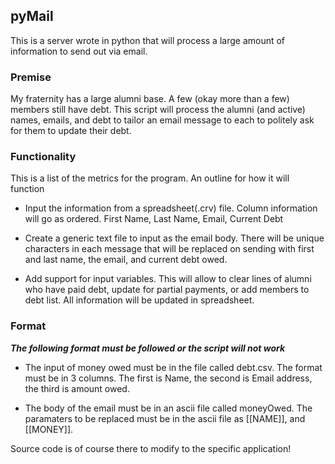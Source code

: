 pyMail
------

This is a server wrote in python that will process a large amount of information to send out via email.

### Premise

My fraternity has a large alumni base.  A few (okay more than a few) members still have debt.  This script will process the alumni (and active) names, emails, and debt to tailor an email message to each to politely ask for them to update their debt.

### Functionality

This is a list of the metrics for the program.  An outline for how it will function

*	Input the information from a spreadsheet(.crv) file.  Column information will go as ordered. First Name, Last Name, Email, Current Debt

*	Create a generic text file to input as the email body.  There will be unique characters in each message that will be replaced on sending with first and last name, the email, and current debt owed.

*	Add support for input variables.  This will allow to clear lines of alumni who have paid debt, update for partial payments, or add members to debt list.  All information will be updated in spreadsheet.

### Format

***The following format must be followed or the script will not work***

*	The input of money owed must be in the file called debt.csv.  The format must be in 3 columns.  The first is Name, the second is Email address, the third is amount owed.

*	The body of the email must be in an ascii file called moneyOwed.  The paramaters to be replaced must be in the ascii file as [[NAME]], and [[MONEY]].

Source code is of course there to modify to the specific application!